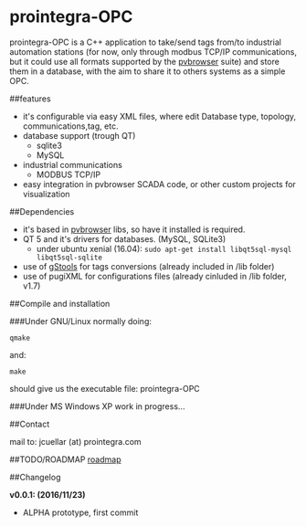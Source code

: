 prointegra-OPC
========

prointegra-OPC is a C++ application to take/send tags from/to industrial automation stations (for now, only through modbus TCP/IP communications, but it could use all formats supported by the [pvbrowser](http://pvbrowser.de) suite) and store them in a database, with the aim to share it to others systems as a simple OPC.

##features

+ it's configurable via easy XML files, where edit Database type, topology, communications,tag, etc.
+ database support (trough QT)
    - sqlite3
    - MySQL
+ industrial communications
    - MODBUS TCP/IP
+ easy integration in pvbrowser SCADA code, or other custom projects for visualization

##Dependencies

+ it's based in [pvbrowser](http://pvbrowser.de) libs, so have it installed is required.
+ QT 5 and it's drivers for databases. (MySQL, SQLite3)
    - under ubuntu xenial (16.04): ``` sudo apt-get install libqt5sql-mysql libqt5sql-sqlite ```
+ use of [gStools](https://github.com/gentooza/gStools) for tags conversions (already included in /lib folder)
+ use of pugiXML for configurations files (already cinluded in /lib folder, v1.7)

##Compile and installation

###Under GNU/Linux
normally doing:
```
qmake
```
and:
```
make
```
should give us the executable file: prointegra-OPC

###Under MS Windows XP
work in progress...

##Contact

mail to: jcuellar (at) prointegra.com

##TODO/ROADMAP
[roadmap](./ROADMAP.md)


##Changelog

**v0.0.1: (2016/11/23)**
* ALPHA prototype, first commit

